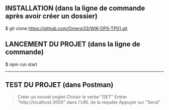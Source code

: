 ## INSTALLATION (dans la ligne de commande après avoir créer un dossier)
$ git clone https://github.com/Omersi33/WIK-DPS-TP01.git

## LANCEMENT DU PROJET (dans la ligne de commande)
$ npm run start
***
## TEST DU PROJET (dans Postman)
> Créer un nouvel onglet
> Choisir le verbe "GET"
> Entrer "http://localhost:3000" dans l'URL de la requête
> Appuyer sur "Send"
